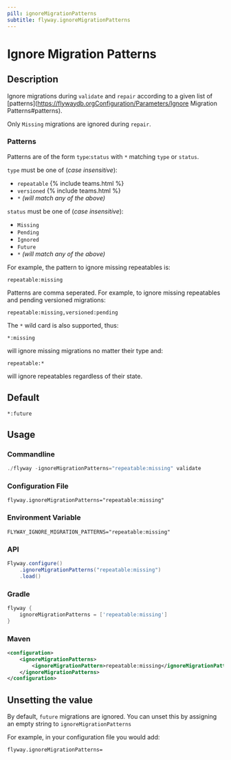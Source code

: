 ```yaml
---
pill: ignoreMigrationPatterns
subtitle: flyway.ignoreMigrationPatterns
---
```


# Ignore Migration Patterns

## Description
Ignore migrations during `validate` and `repair` according to a given list of [patterns](https://flywaydb.orgConfiguration/Parameters/Ignore Migration Patterns#patterns).

Only `Missing` migrations are ignored during `repair`.

### Patterns
Patterns are of the form `type`:`status` with `*` matching `type` or `status`.

`type` must be one of (*case insensitive*):

* `repeatable` {% include teams.html %}
* `versioned` {% include teams.html %}
* `*` *(will match any of the above)*

`status` must be one of (*case insensitive*):

* `Missing`
* `Pending`
* `Ignored`
* `Future`
* `*` *(will match any of the above)*

For example, the pattern to ignore missing repeatables is:
```
repeatable:missing
```

Patterns are comma seperated. For example, to ignore missing repeatables and pending versioned migrations:
```
repeatable:missing,versioned:pending
```

The `*` wild card is also supported, thus:
```
*:missing
```
will ignore missing migrations no matter their type and:
```
repeatable:*
```
will ignore repeatables regardless of their state.

## Default
`*:future`

## Usage

### Commandline
```powershell
./flyway -ignoreMigrationPatterns="repeatable:missing" validate
```

### Configuration File
```properties
flyway.ignoreMigrationPatterns="repeatable:missing"
```

### Environment Variable
```properties
FLYWAY_IGNORE_MIGRATION_PATTERNS="repeatable:missing"
```

### API
```java
Flyway.configure()
    .ignoreMigrationPatterns("repeatable:missing")
    .load()
```

### Gradle
```groovy
flyway {
    ignoreMigrationPatterns = ['repeatable:missing']
}
```

### Maven
```xml
<configuration>
    <ignoreMigrationPatterns>
        <ignoreMigrationPattern>repeatable:missing</ignoreMigrationPattern>
    </ignoreMigrationPatterns>
</configuration>
```

## Unsetting the value

By default, `future` migrations are ignored. You can unset this by assigning an empty string to `ignoreMigrationPatterns`

For example, in your configuration file you would add:

```properties
flyway.ignoreMigrationPatterns=
```
